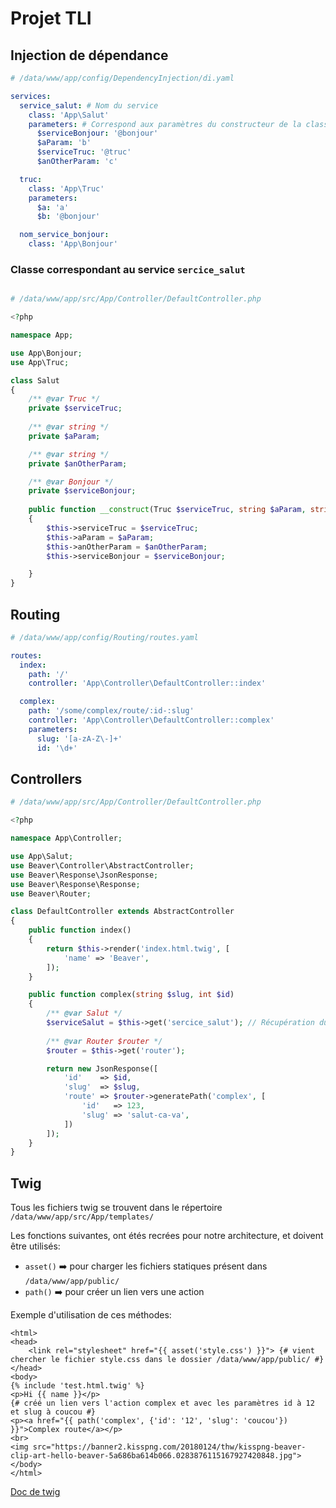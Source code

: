 # Projet TLI

## Injection de dépendance
```yaml
# /data/www/app/config/DependencyInjection/di.yaml

services:
  service_salut: # Nom du service
    class: 'App\Salut'
    parameters: # Correspond aux paramètres du constructeur de la classe App\Salut
      $serviceBonjour: '@bonjour'
      $aParam: 'b'
      $serviceTruc: '@truc'
      $anOtherParam: 'c'

  truc:
    class: 'App\Truc'
    parameters:
      $a: 'a'
      $b: '@bonjour'

  nom_service_bonjour:
    class: 'App\Bonjour'
```

### Classe correspondant au service `sercice_salut`
```php

# /data/www/app/src/App/Controller/DefaultController.php

<?php

namespace App;

use App\Bonjour;
use App\Truc;

class Salut
{
    /** @var Truc */
    private $serviceTruc;
    
    /** @var string */
    private $aParam;

    /** @var string */
    private $anOtherParam;

    /** @var Bonjour */
    private $serviceBonjour;
    
    public function __construct(Truc $serviceTruc, string $aParam, string $anOtherParam, Bonjour $serviceBonjour)
    {
        $this->serviceTruc = $serviceTruc;
        $this->aParam = $aParam;
        $this->anOtherParam = $anOtherParam;
        $this->serviceBonjour = $serviceBonjour;

    }
}
```

## Routing
```yaml
# /data/www/app/config/Routing/routes.yaml

routes:
  index:
    path: '/'
    controller: 'App\Controller\DefaultController::index'

  complex:
    path: '/some/complex/route/:id-:slug'
    controller: 'App\Controller\DefaultController::complex'
    parameters:
      slug: '[a-zA-Z\-]+'
      id: '\d+'
```

## Controllers
```php
# /data/www/app/src/App/Controller/DefaultController.php

<?php

namespace App\Controller;

use App\Salut;
use Beaver\Controller\AbstractController;
use Beaver\Response\JsonResponse;
use Beaver\Response\Response;
use Beaver\Router;

class DefaultController extends AbstractController
{
    public function index()
    {
        return $this->render('index.html.twig', [
            'name' => 'Beaver',
        ]);
    }

    public function complex(string $slug, int $id)
    {
        /** @var Salut */
        $serviceSalut = $this->get('sercice_salut'); // Récupération du service 'service_salut'
        
        /** @var Router $router */
        $router = $this->get('router');

        return new JsonResponse([
            'id'    => $id,
            'slug'  => $slug,
            'route' => $router->generatePath('complex', [
                'id'   => 123,
                'slug' => 'salut-ca-va',
            ])
        ]);
    }
}
```

## Twig
Tous les fichiers twig se trouvent dans le répertoire `/data/www/app/src/App/templates/`

Les fonctions suivantes, ont étés recrées pour notre architecture, et doivent être utilisés:
* `asset()` :arrow_right: pour charger les fichiers statiques présent dans `/data/www/app/public/`
* `path()` :arrow_right: pour créer un lien vers une action

Exemple d'utilisation de ces méthodes:
``` twig
<html>
<head>
    <link rel="stylesheet" href="{{ asset('style.css') }}"> {# vient chercher le fichier style.css dans le dossier /data/www/app/public/ #}
</head>
<body>
{% include 'test.html.twig' %}
<p>Hi {{ name }}</p>
{# créé un lien vers l'action complex et avec les paramètres id à 12 et slug à coucou #}
<p><a href="{{ path('complex', {'id': '12', 'slug': 'coucou'}) }}">Complex route</a></p> 
<br>
<img src="https://banner2.kisspng.com/20180124/thw/kisspng-beaver-clip-art-hello-beaver-5a686ba614b066.0283876115167927420848.jpg">
</body>
</html>
```

[Doc de twig](https://twig.symfony.com/doc/2.x/)
